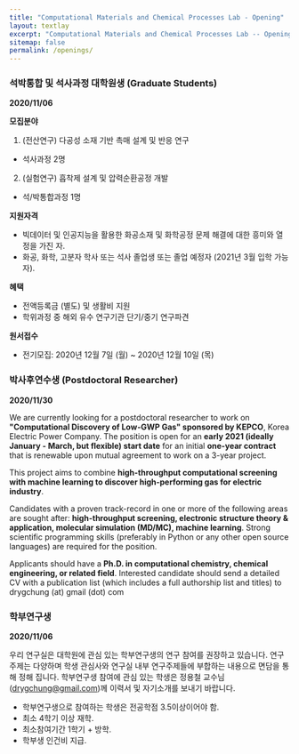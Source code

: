 ```yaml
---
title: "Computational Materials and Chemical Processes Lab - Opening"
layout: textlay
excerpt: "Computational Materials and Chemical Processes Lab -- Opening"
sitemap: false
permalink: /openings/
---
```

### **석박통합 및 석사과정 대학원생 (Graduate Students)**

**2020/11/06**

**모집분야**
1. (전산연구) 다공성 소재 기반 촉매 설계 및 반응 연구
- 석사과정 2명

2. (실험연구) 흡착제 설계 및 압력순환공정 개발
- 석/박통합과정 1명

**지원자격**
- 빅데이터 및 인공지능을 활용한 화공소재 및 화학공정 문제 해결에 대한 흥미와 열정을 가진 자.
- 화공, 화학, 고분자 학사 또는 석사 졸업생 또는 졸업 예정자 (2021년 3월 입학 가능자).

**혜택**
- 전액등록금 (별도) 및 생활비 지원
- 학위과정 중 해외 유수 연구기관 단기/중기 연구파견

**원서접수**
- 전기모집: 2020년 12월 7일 (월) ~ 2020년 12월 10일 (목)

### **박사후연수생 (Postdoctoral Researcher)**

**2020/11/30**

We are currently looking for a postdoctoral researcher to work on **"Computational Discovery of Low-GWP Gas" sponsored by KEPCO**, Korea Electric Power Company. The position is open for an **early 2021 (ideally January - March, but flexible) start date** for an initial **one-year contract** that is renewable upon mutual agreement to work on a 3-year project.

This project aims to combine **high-throughput computational screening with machine learning to discover high-performing gas for electric industry**.

Candidates with a proven track-record in one or more of the following areas are sought after: **high-throughput screening, electronic structure theory & application, molecular simulation (MD/MC), machine learning**. Strong scientific programming skills (preferably in Python or any other open source languages) are required for the position.

Applicants should have a **Ph.D. in computational chemistry, chemical engineering, or related field**. Interested candidate should send a detailed CV with a publication list (which includes a full authorship list and titles) to drygchung (at) gmail (dot) com

### **학부연구생**

**2020/11/06**

우리 연구실은 대학원에 관심 있는 학부연구생의 연구 참여를 권장하고 있습니다. 연구 주제는 다양하며 학생 관심사와 연구실 내부 연구주제들에 부합하는 내용으로 면담을 통해 정해 집니다. 학부연구생 참여에 관심 있는 학생은 정용철 교수님 (drygchung@gmail.com)께 이력서 및 자기소개를 보내기 바랍니다.
- 학부연구생으로 참여하는 학생은 전공학점 3.5이상이어야 함.
- 최소 4학기 이상 재학.
- 최소참여기간 1학기 + 방학.
- 학부생 인건비 지급.
